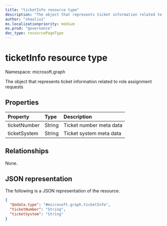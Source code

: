 ```yaml
---
title: "ticketInfo resource type"
description: "The object that represents ticket information related to role assignment requests"
author: "shauliu1"
ms.localizationpriority: medium
ms.prod: "governance"
doc_type: resourcePageType
---
```


# ticketInfo resource type

Namespace: microsoft.graph

The object that represents ticket information related to role assignment requests

## Properties
|Property|Type|Description|
|:---|:---|:---|
|ticketNumber|String|Ticket number meta data|
|ticketSystem|String|Ticket system meta data|

## Relationships
None.

## JSON representation
The following is a JSON representation of the resource.
<!-- {
  "blockType": "resource",
  "@odata.type": "microsoft.graph.ticketInfo"
}
-->
``` json
{
  "@odata.type": "#microsoft.graph.ticketInfo",
  "ticketNumber": "String",
  "ticketSystem": "String"
}
```

